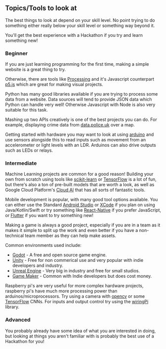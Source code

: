 ## Topics/Tools to look at

The best things to look at depend on your skill level. No point trying to do
something either really below your skill level or something way beyond it.

You'll get the best experience with a Hackathon if you try and learn something
new!

### Beginner

If you are just learning programming for the first time, making a simple website
is a great thing to try.

Otherwise, there are tools like [Processing](https://processing.org/) and it's
Javascript counterpart [p5.js](https://p5js.org/) which are great for making
visual projects.

Python has many good libraries available if you are trying to process some data
from a website. Data sources will tend to provide JSON data which Python can
handle very well! Otherwise Javascript with Node is also very suitable for this
task.

Mashing up two APIs creatively is one of the best projects you can do. For
example, displaying crime data from [data.police.uk](https://data.police.uk/)
over a map.

Getting started with hardware you may want to look at using [arduino](https://www.arduino.cc/) 
and use sensors alongside this to read inputs such as movement from an accelerometer or 
light levels with an LDR. Arduinos can also drive outputs such as LEDs or relays.

### Intermediate

Machine Learning projects are common for a good reason! Building your own
from scratch using tools like [scikit-learn](https://scikit-learn.org/) or
[TensorFlow](https://www.tensorflow.org/) is a lot of fun, but there's also a
ton of pre-built models that are worth a look, as well as Google Cloud
Platform's [Cloud AI](https://cloud.google.com/products/ai/) that has all
sorts of fantastic tools.

Mobile development is popular, with many good tool options available. You can
either use the Standard [Android Studio](https://developer.android.com/studio)
or [XCode](https://developer.apple.com/xcode/) if you plan on using
Java/Kotlin/Swift or try something like [React-Native](https://facebook.github.io/react-native/)
if you prefer JavaScript, or [Flutter](https://flutter.dev/) if you want to
try something new!

Making a game is always a good project, especially if you are in a team as it
makes it simple to split up the work and even better if you have a non-technical
team member as they can help make assets.

Common environments used include:

* [Godot](https://godotengine.org/) - A free and open source game engine.
* [Unity](https://unity.com/) - Free for non commerical use and very popular
with indie developers and industry. 
* [Unreal Engine](https://www.unrealengine.com/en-US/) - Very big in industry
and free for small studios.
* [Game Maker](https://www.yoyogames.com/gamemaker) - Common with Indie
developers but does cost money.

Raspberry pi's are very useful for more complex hardware projects, raspberry pi's have 
much more processing power than arduinos/microprocessors. Try using a camera with 
[opencv](https://opencv.org/) or some [TensorFlow](https://www.tensorflow.org/) CNNs. 
For inputs and output control try using the [wiringPi](http://wiringpi.com/) library.

### Advanced

You probably already have some idea of what you are interested in doing, but
looking at things you aren't familiar with is probably the best use of a
Hackathon for you!
